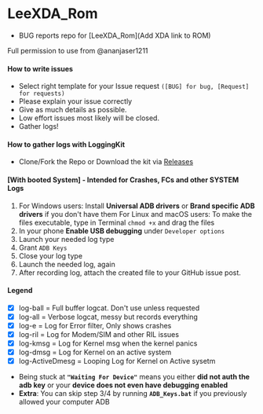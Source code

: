 # LeeXDA_Rom
* BUG reports repo for [LeeXDA_Rom](Add XDA link to ROM)

Full permission to use from @ananjaser1211

#### How to write issues

* Select right template for your Issue request `([BUG] for bug, [Request] for requests)`
* Please explain your issue correctly
* Give as much details as possible.
* Low effort issues most likely will be closed.
* Gather logs!

#### How to gather logs with **LoggingKit**
* Clone/Fork the Repo or Download the kit via [Releases](https://github.com/Lethany/LeeXDA_Rom_Reports/releases)
#### [With booted System] - **Intended for Crashes, FCs and other SYSTEM Logs**

1) For Windows users: Install **Universal ADB drivers** or **Brand specific ADB drivers** if you don't have them
    For Linux and macOS users: To make the files executable, type in Terminal `chmod +x` and drag the files
2) In your phone **Enable USB debugging** under `Developer options`
3) Launch your needed log type
4) Grant `ADB Keys`
5) Close your log type
6) Launch the needed log, again
7) After recording log, attach the created file to your GitHub issue post.

#### **Legend**

- [x] log-ball			= Full buffer logcat. Don't use unless requested
- [x] log-all 			= Verbose logcat, messy but records everything
- [x] log-e 			= Log for Error filter, Only shows crashes
- [x] log-ril 			= Log for Modem/SIM and other RIL issues
- [x] log-kmsg			= Log for Kernel msg when the kernel panics
- [x] log-dmsg			= Log for Kernel on an active system
- [x] log-ActiveDmesg 	= Looping Log for Kernel on Active sysetm

* Being stuck at **`"Waiting For Device"`** means you either **did not auth the adb key** or your **device does not even have debugging enabled**
* **Extra**: You can skip step 3/4 by running **`ADB_Keys.bat`** if you previously allowed your computer ADB
